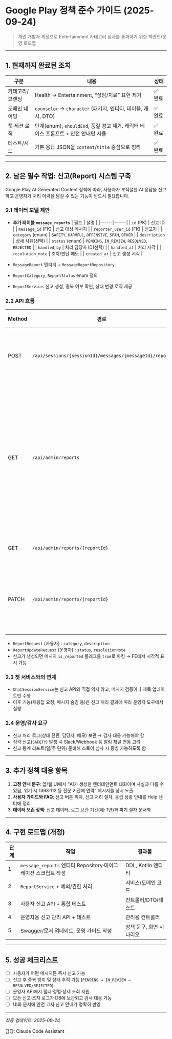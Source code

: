 # Google Play 정책 준수 가이드 (2025-09-24)

> 개인 개발자 계정으로 Entertainment 카테고리 심사를 통과하기 위한 백엔드/운영 로드맵

---

## 1. 현재까지 완료된 조치

| 구분 | 내용 | 상태 |
|------|------|------|
| 카테고리/브랜딩 | Health → Entertainment, “상담/치료” 표현 제거 | ✅ 완료 |
| 도메인 네이밍 | `counselor` → `character` (패키지, 엔티티, 테이블, 캐시, DTO) | ✅ 완료 |
| 챗 세션 로직 | 단계(enum), `shouldEnd`, 품질 경고 제거. 캐릭터 베이스 프롬프트 + 안전 안내만 사용 | ✅ 완료 |
| 테스트/시드 | 기본 응답 JSON을 `content`/`title` 중심으로 정리 | ✅ 완료 |

---


## 2. 남은 필수 작업: 신고(Report) 시스템 구축

Google Play AI Generated Content 정책에 따라, 사용자가 부적절한 AI 응답을 신고하고 운영자가 처리 이력을 남길 수 있는 기능이 반드시 필요합니다.

### 2.1 데이터 모델 제안

- **추가 테이블 `message_reports`**
  | 필드 | 설명 |
  |------|------|
  | `id` (PK) | 신고 ID |
  | `message_id` (FK) | 신고 대상 메시지 |
  | `reporter_user_id` (FK) | 신고자 |
  | `category` (enum) | `SAFETY`, `HARMFUL`, `OFFENSIVE`, `SPAM`, `OTHER` |
  | `description` | 상세 사유(선택) |
  | `status` (enum) | `PENDING`, `IN_REVIEW`, `RESOLVED`, `REJECTED` |
  | `handled_by` | 처리 담당자 ID(선택) |
  | `handled_at` | 처리 시각 |
  | `resolution_note` | 조치/판단 메모 |
  | `created_at` | 신고 생성 시각 |

- `MessageReport` 엔티티 + `MessageReportRepository`
- `ReportCategory`, `ReportStatus` enum 정의
- `ReportService`: 신고 생성, 중복 여부 확인, 상태 변경 로직 제공

### 2.2 API 흐름

| Method | 경로 | 설명 |
|--------|------|------|
| POST | `/api/sessions/{sessionId}/messages/{messageId}/report` | 사용자 신고 생성 |
| GET | `/api/admin/reports` | (운영자) 신고 목록 조회, 필터: 상태/카테고리/기간 |
| GET | `/api/admin/reports/{reportId}` | 신고 상세 |
| PATCH | `/api/admin/reports/{reportId}` | 상태 변경 + 메모 등록 |

- `ReportRequest` (사용자) : `category`, `description`
- `ReportUpdateRequest` (운영자) : `status`, `resolutionNote`
- 신고가 생성되면 메시지 `is_reported` 플래그를 `true`로 마킹 → FE에서 시각적 표시 가능

### 2.3 챗 서비스와의 연계

- `ChatSessionService`는 신고 API와 직접 엮지 않고, 메시지 검증이나 제목 업데이트만 수행
- 이후 기능(재응답 요청, 메시지 숨김 등)은 신고 처리 결과에 따라 운영자 도구에서 실행

### 2.4 운영/감사 요구

- 신고 처리 로그(상태 전환, 담당자, 메모) 보관 → 감사 대응 가능해야 함
- 심각 신고(`SAFETY`) 발생 시 Slack/Webhook 등 알림 채널 연동 고려
- 신고 통계 리포트(일/주 단위) 준비해 스토어 심사 시 증빙 가능하도록 함

---

## 3. 추가 정책 대응 항목

1. **고정 안내 문구**: 앱/웹 UI에서 “AI가 생성한 엔터테인먼트 대화이며 사실과 다를 수 있음, 위기 시 1393·112 등 전문 기관에 연락” 메시지를 상시 노출
2. **사용자 가이드와 FAQ**: 신고 버튼 위치, 신고 처리 절차, 응급 상황 안내를 Help 센터에 정리
3. **데이터 보존 정책**: 신고 데이터, 로그 보관 기간(예: 1년)과 파기 절차 문서화

---

## 4. 구현 로드맵 (개정)

| 단계 | 작업 | 결과물 |
|------|------|--------|
| 1 | `message_reports` 엔티티·Repository·마이그레이션 스크립트 작성 | DDL, Kotlin 엔티티 |
| 2 | `ReportService` + 예외/권한 처리 | 서비스/도메인 코드 |
| 3 | 사용자 신고 API + 통합 테스트 | 컨트롤러/DTO/테스트 |
| 4 | 운영자용 신고 관리 API + 테스트 | 관리용 컨트롤러 |
| 5 | Swagger/문서 업데이트, 운영 가이드 작성 | 정책 문구, 화면 시나리오 |

---

## 5. 성공 체크리스트

- [ ] 사용자가 어떤 메시지든 즉시 신고 가능
- [ ] 신고 후 중복 방지 및 상태 추적 가능 (`PENDING → IN_REVIEW → RESOLVED/REJECTED`)
- [ ] 운영자 API에서 필터·정렬·상세 조회 지원
- [ ] 모든 신고·조치 로그가 DB에 보관되고 감사 대응 가능
- [ ] UI와 문서에 안전 고지·신고 안내가 명확히 반영

---

_최종 업데이트: 2025-09-24_

담당: Claude Code Assistant
